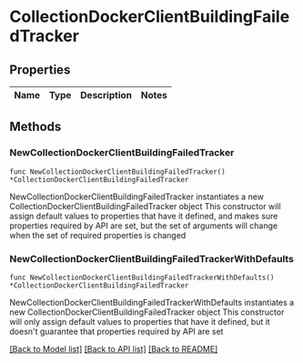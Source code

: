 # CollectionDockerClientBuildingFailedTracker

## Properties

Name | Type | Description | Notes
------------ | ------------- | ------------- | -------------

## Methods

### NewCollectionDockerClientBuildingFailedTracker

`func NewCollectionDockerClientBuildingFailedTracker() *CollectionDockerClientBuildingFailedTracker`

NewCollectionDockerClientBuildingFailedTracker instantiates a new CollectionDockerClientBuildingFailedTracker object
This constructor will assign default values to properties that have it defined,
and makes sure properties required by API are set, but the set of arguments
will change when the set of required properties is changed

### NewCollectionDockerClientBuildingFailedTrackerWithDefaults

`func NewCollectionDockerClientBuildingFailedTrackerWithDefaults() *CollectionDockerClientBuildingFailedTracker`

NewCollectionDockerClientBuildingFailedTrackerWithDefaults instantiates a new CollectionDockerClientBuildingFailedTracker object
This constructor will only assign default values to properties that have it defined,
but it doesn't guarantee that properties required by API are set


[[Back to Model list]](../README.md#documentation-for-models) [[Back to API list]](../README.md#documentation-for-api-endpoints) [[Back to README]](../README.md)


